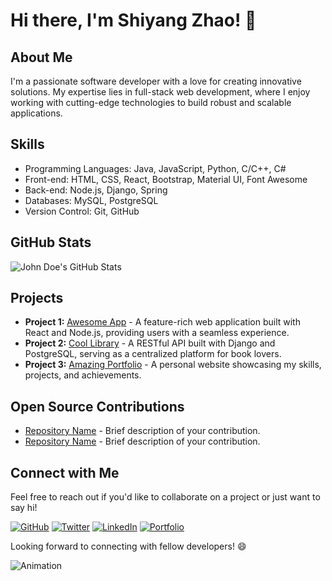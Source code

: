 # Hi there, I'm Shiyang Zhao! 👋

## About Me
I'm a passionate software developer with a love for creating innovative solutions. My expertise lies in full-stack web development, where I enjoy working with cutting-edge technologies to build robust and scalable applications.

## Skills
- Programming Languages: Java, JavaScript, Python, C/C++, C#
- Front-end: HTML, CSS, React, Bootstrap, Material UI, Font Awesome
- Back-end: Node.js, Django, Spring
- Databases: MySQL, PostgreSQL
- Version Control: Git, GitHub

## GitHub Stats
![John Doe's GitHub Stats](https://github-readme-stats.vercel.app/api?username=your-username&show_icons=true&theme=radical)

## Projects
- **Project 1:** [Awesome App](https://github.com/your-username/awesome-app) - A feature-rich web application built with React and Node.js, providing users with a seamless experience.
- **Project 2:** [Cool Library](https://github.com/your-username/cool-library) - A RESTful API built with Django and PostgreSQL, serving as a centralized platform for book lovers.
- **Project 3:** [Amazing Portfolio](https://github.com/your-username/amazing-portfolio) - A personal website showcasing my skills, projects, and achievements.

## Open Source Contributions
- [Repository Name](https://github.com/your-username/repository-name) - Brief description of your contribution.
- [Repository Name](https://github.com/your-username/repository-name) - Brief description of your contribution.

## Connect with Me
Feel free to reach out if you'd like to collaborate on a project or just want to say hi!

[![GitHub](https://img.shields.io/github/followers/your-username?label=Follow%20%40your-username&style=social)](https://github.com/your-username)
[![Twitter](https://img.shields.io/twitter/follow/your-username?style=social)](https://twitter.com/your-username)
[![LinkedIn](https://img.shields.io/badge/Connect%20with%20me%20on-LinkedIn-blue)](https://www.linkedin.com/in/your-username)
[![Portfolio](https://img.shields.io/badge/Check%20out%20my-Portfolio-yellow)](https://your-portfolio-website.com)

Looking forward to connecting with fellow developers! 😄

![Animation](https://your-gif-animation-url.com/animation.gif)
